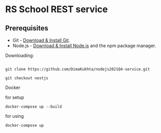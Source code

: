 # RS School REST service

## Prerequisites

- Git - [Download & Install Git](https://git-scm.com/downloads).
- Node.js - [Download & Install Node.js](https://nodejs.org/en/download/) and the npm package manager.

Downloading:

```

git clone https://github.com/DimaKukhta/nodejs2021Q4-service.git

git checkout nestjs
```

Docker

for setup

```
docker-compose up --build
```

for using

```
docker-compose up
```